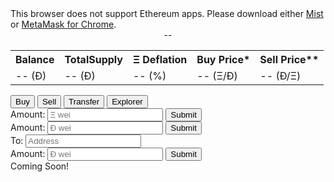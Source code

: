 <link rel='stylesheet' href='style.css' type='text/css'>
<script src="blockies.js"></script>
<div id="message">This browser does not support Ethereum apps. Please download either <a href="http://ethereum.org">Mist</a> or <a href="https://chrome.google.com/webstore/detail/metamask/nkbihfbeogaeaoehlefnkodbefgpgknn?hl=en">MetaMask for Chrome</a>.</div>

<div style="text-align: center;">
<a href='https://etherscan.io/address/" + "'><div id='addressicon"' class='icon'></div></a><span id="address">--</span>
</div>

<div>
<table id="info">
  <tr>
    <th>Balance</th>
    <th>TotalSupply</th>
    <th>Ξ Deflation</th>
    <th>Buy Price*</th>
    <th>Sell Price**</th>
  </tr>
  <tr>
    <td data-th="Balance"><span id="balance">-- </span>(Ð)</td>
    <td data-th="TotalSupply"><span id="totalSupply">-- </span>(Ð)</td>
    <td data-th="Deflation"><span id="deflation">-- </span>(%)</td>
    <td data-th="Buy Price"><span id="buyPrice">-- </span>(Ξ/Ð)</td>
    <td data-th="Sell Price"><span id="sellPrice">-- </span>(Ð/Ξ)</td>
  </tr>
</table>
</div>

<div class="tab">
  <button class="tablinks" onclick="openCity(event, 'Buy')" id="defaultOpen">Buy</button>
  <button class="tablinks" onclick="openCity(event, 'Sell')">Sell</button>
  <button class="tablinks" onclick="openCity(event, 'Transfer')">Transfer</button>
  <button class="tablinks" onclick="openCity(event, 'Explorer')">Explorer</button>
</div>

<div id="Buy" class="tabcontent">
 <label for="ethinput"> Amount:</label>
 <input id="Ethinput" onfocus="this.placeholder = ''" onblur="this.placeholder = 'Ξ wei'" placeholder ="Ξ wei">
 <button id="buy">Submit</button>
</div>

<div id="Sell" class="tabcontent">
  <label for="dEthinput"> Amount:</label>
  <input id="dEthinput" onfocus="this.placeholder = ''" onblur="this.placeholder = 'Ð wei'" placeholder ="Ð wei">
  <button id="sell">Submit</button>
</div>

<div id="Transfer" class="tabcontent">
<label for="transferAddress"> To:</label>
<input id="transferAddress" onfocus="this.placeholder = ''" onblur="this.placeholder = 'Address'" placeholder ="Address">
<br>
<label for="transferAmount"> Amount:</label>
<input id="transferAmount" onfocus="this.placeholder = ''" onblur="this.placeholder = 'Ð wei'" placeholder ="Ð wei">
<button id="transfer">Submit</button>
</div>

<div id="Explorer" class="tabcontent">
  Coming Soon!
</div>

<script src="scripts.js"></script>


